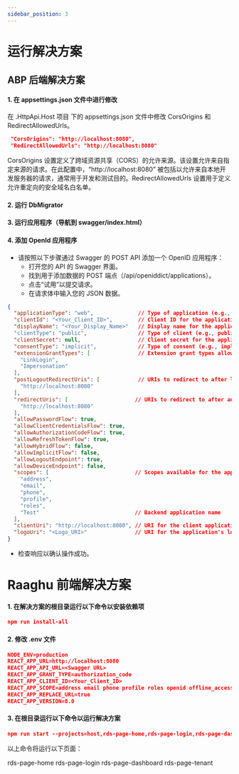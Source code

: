 ```yaml
---
sidebar_position: 3
---
```

# 运行解决方案
## ABP 后端解决方案
#### 1. 在 appsettings.json 文件中进行修改

在 .HttpApi.Host 项目 下的 appsettings.json 文件中修改 CorsOrigins 和 RedirectAllowedUrls。

````json
 "CorsOrigins": "http://localhost:8080",
 "RedirectAllowedUrls": "http://localhost:8080"
````

CorsOrigins 设置定义了跨域资源共享（CORS）的允许来源。该设置允许来自指定来源的请求。在此配置中，“http://localhost:8080” 被包括以允许来自本地开发服务器的请求，通常用于开发和测试目的。RedirectAllowedUrls 设置用于定义允许重定向的安全域名白名单。

#### 2. 运行 DbMigrator
#### 3. 运行应用程序（导航到 swagger/index.html）

#### 4. 添加 OpenId 应用程序
- 请按照以下步骤通过 Swagger 的 POST API 添加一个 OpenID 应用程序：
  - 打开您的 API 的 Swagger 界面。
  - 找到用于添加数据的 POST 端点（/api/openiddict/applications）。
  - 点击“试用”以提交请求。
  - 在请求体中输入您的 JSON 数据。

  
````json
{
  "applicationType": "web",              // Type of application (e.g., web, mobile)
  "clientId": "<Your_Client_ID>",        // Client ID for the application
  "displayName": "<Your_Display_Name>"   // Display name for the application
  "clientType": "public",                // Type of client (e.g., public, confidential)
  "clientSecret": null,                  // Client secret for the application
  "consentType": "implicit",             // Type of consent (e.g., implicit, explicit,external, systematic)
  "extensionGrantTypes": [               // Extension grant types allowed
    "LinkLogin",
    "Impersonation"
  ],
  "postLogoutRedirectUris": [            // URIs to redirect to after logout
    "http://localhost:8080"
  ],
  "redirectUris": [                     // URIs to redirect to after authorization
    "http://localhost:8080"
  ],
  "allowPasswordFlow": true,
  "allowClientCredentialsFlow": true,
  "allowAuthorizationCodeFlow": true,
  "allowRefreshTokenFlow": true,
  "allowHybridFlow": false,
  "allowImplicitFlow": false,
  "allowLogoutEndpoint": true,
  "allowDeviceEndpoint": false,
  "scopes": [                           // Scopes available for the application
    "address",
    "email",
    "phone",
    "profile",
    "roles",
    "Test"                              // Backend application name
  ],
  "clientUri": "http://localhost:8080", // URI for the client application
  "logoUri": "<Logo_URI>"               // URI for the application's logo
}
````

- 检查响应以确认操作成功。

# Raaghu 前端解决方案
#### 1. 在解决方案的根目录运行以下命令以安装依赖项
````json
npm run install-all
````

#### 2. 修改 .env 文件


````json
NODE_ENV=production
REACT_APP_URL=http://localhost:8080
REACT_APP_API_URL=<Swagger URL>
REACT_APP_GRANT_TYPE=authorization_code
REACT_APP_CLIENT_ID=<Your_Client_ID>
REACT_APP_SCOPE=address email phone profile roles openid offline_access <Backend application name>
REACT_APP_REPLACE_URL=true 
REACT_APP_VERSION=8.0
````

#### 3. 在根目录运行以下命令以运行解决方案

````json
npm run start --projects=host,rds-page-home,rds-page-login,rds-page-dashboard,rds-page-tenant
````

以上命令将运行以下页面：

rds-page-home
rds-page-login
rds-page-dashboard
rds-page-tenant